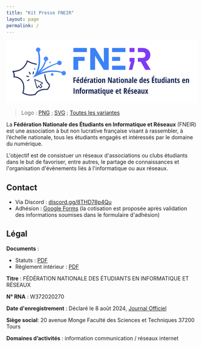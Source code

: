 ```yaml
---
title: "Kit Presse FNEIR"
layout: page
permalink: /
---
```

![Logo Fédération Nationale des Étudiants en Informatique (FNEIR) Kit Presse](./Logo%20FNEIR%20Rect.png)

> Logo : [PNG](./logos/Logo-FNEIR-Rect.png) ; [SVG](./logos/Logo-FNEIR-Rect.min.svg) ; [Toutes les variantes](./logos/)

La **Fédération Nationale des Étudiants en Informatique et Réseaux** (FNEIR) est une association à but non lucrative française visant à rassembler, à l’échelle nationale, tous les étudiants engagés et intéressés par le domaine du numérique.

L'objectif est de consistuer un réseaux d'associations ou clubs étudiants dans le but de favoriser, entre autres, le partage de connaissances et l'organisation d'évènements liés à l'informatique ou aux réseaux.

## Contact

* Via Discord : [discord.gg/8THD78p4Qu](https://discord.com/invite/8THD78p4Qu)
* Adhésion : [Google Forms](https://shorturl.at/uqKM7) (la cotisation est proposée après validation des informations soumises dans le formulaire d'adhésion)

## Légal

**Documents** :
* Statuts : [PDF](./Statuts_FNEIR.pdf)
* Règlement intérieur : [PDF](./ReglementInterieur_FNEIR.pdf)

**Titre** : FÉDÉRATION NATIONALE DES ÉTUDIANTS EN INFORMATIQUE ET RÉSEAUX 

**N° RNA** : W372020270

**Date d'enregistrement** : Déclaré le 8 août 2024, [Journal Officiel](https://www.journal-officiel.gouv.fr/pages/associations-detail-annonce/?q.id=id:202400330690)

**Siège social**: 20 avenue Monge Faculté des Sciences et Techniques 37200 Tours

**Domaines d’activités** : information communication / réseaux internet 

